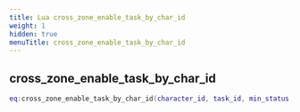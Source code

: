 ```yaml
---
title: Lua cross_zone_enable_task_by_char_id
weight: 1
hidden: true
menuTitle: cross_zone_enable_task_by_char_id
---
```

## cross_zone_enable_task_by_char_id
```lua
eq:cross_zone_enable_task_by_char_id(character_id, task_id, min_status, max_status); -- void
```